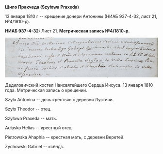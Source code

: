 **Шило Пракчеда (Szyłowa Praxeda)**

13 января 1810 г -- крещение дочери Антонины (НИАБ 937-4-32, лист 21,
№4/1810-р).

**НИАБ 937-4-32:** Лист 21. **Метрическая запись №4/1810-р.**

![](./media/ebedb9ca84cd9a39eeaddd151f2eb6ef2e0247ff.png)

Дедиловичский костел Наисвятейшего Сердца Иисуса. 13 января 1810 года.
Метрическая запись о крещении.

Szyło Antonina -- дочь крестьян с деревни Лустичи.

Szyło Theodor -- отец.

Szyłowa Praxeda -- мать.

Aułasko Helias -- крестный отец.

Pietrowska Ahaphia -- крестная мать, с деревни Веретей.

Zychowski Gabriel -- ксёндз.
